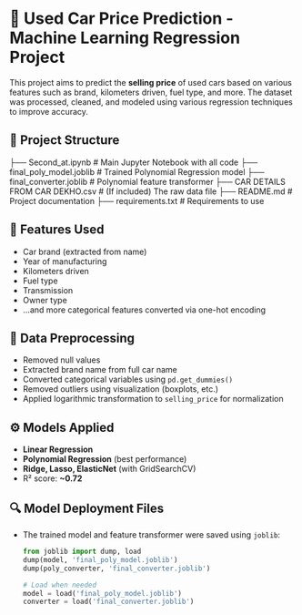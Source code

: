 # 🚗 Used Car Price Prediction - Machine Learning Regression Project

This project aims to predict the **selling price** of used cars based on various features such as brand, kilometers driven, fuel type, and more. The dataset was processed, cleaned, and modeled using various regression techniques to improve accuracy.

## 📁 Project Structure

├── Second_at.ipynb # Main Jupyter Notebook with all code
├── final_poly_model.joblib # Trained Polynomial Regression model
├── final_converter.joblib # Polynomial feature transformer
├── CAR DETAILS FROM CAR DEKHO.csv # (If included) The raw data file
├── README.md # Project documentation
├── requirements.txt # Requirements to use


## 🧠 Features Used

- Car brand (extracted from name)
- Year of manufacturing
- Kilometers driven
- Fuel type
- Transmission
- Owner type
- ...and more categorical features converted via one-hot encoding

## 🧹 Data Preprocessing

- Removed null values
- Extracted brand name from full car name
- Converted categorical variables using `pd.get_dummies()`
- Removed outliers using visualization (boxplots, etc.)
- Applied logarithmic transformation to `selling_price` for normalization

## ⚙️ Models Applied

- **Linear Regression**
- **Polynomial Regression** (best performance)
- **Ridge, Lasso, ElasticNet** (with GridSearchCV)
- R² score: **~0.72**

## 🔍 Model Deployment Files

- The trained model and feature transformer were saved using `joblib`:
  ```python
  from joblib import dump, load
  dump(model, 'final_poly_model.joblib')
  dump(poly_converter, 'final_converter.joblib')

  # Load when needed
  model = load('final_poly_model.joblib')
  converter = load('final_converter.joblib')

  
